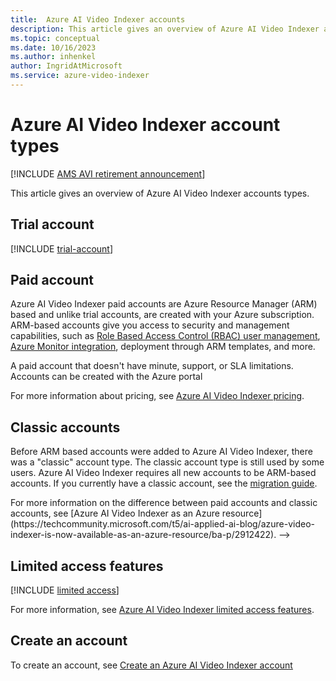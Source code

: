 ```yaml
---
title:  Azure AI Video Indexer accounts  
description: This article gives an overview of Azure AI Video Indexer accounts.
ms.topic: conceptual
ms.date: 10/16/2023
ms.author: inhenkel
author: IngridAtMicrosoft
ms.service: azure-video-indexer
---
```


# Azure AI Video Indexer account types

[!INCLUDE [AMS AVI retirement announcement](./includes/important-ams-retirement-avi-announcement.md)]

This article gives an overview of Azure AI Video Indexer accounts types.

## Trial account

[!INCLUDE [trial-account](includes/trial-account.md)]

## Paid account

Azure AI Video Indexer paid accounts are Azure Resource Manager (ARM) based and unlike trial accounts, are created with your Azure subscription. ARM-based accounts give you access to security and management capabilities, such as [Role Based Access Control (RBAC) user management](/azure/role-based-access-control/overview), [Azure Monitor integration](/azure/azure-monitor/overview), deployment through ARM templates, and more.

A paid account that doesn't have minute, support, or SLA limitations. Accounts can be created with the Azure portal <!--(see [Create an account with the Azure portal](create-account-portal.md)) or API (see [Create accounts with API](/rest/api/videoindexer/stable/accounts)).-->

For more information about pricing, see [Azure AI Video Indexer pricing](https://azure.microsoft.com/pricing/details/video-indexer/).  
   
 ## Classic accounts
 
Before ARM based accounts were added to Azure AI Video Indexer, there was a "classic" account type. The classic account type is still used by some users. Azure AI Video Indexer requires all new accounts to be ARM-based accounts.  If you currently have a classic account, see the [migration guide](azure-video-indexer-azure-media-services-retirement-announcement).
 
<!-->
For more information on the difference between paid accounts and classic accounts, see [Azure AI Video Indexer as an Azure resource](https://techcommunity.microsoft.com/t5/ai-applied-ai-blog/azure-video-indexer-is-now-available-as-an-azure-resource/ba-p/2912422). -->

## Limited access features

[!INCLUDE [limited access](./includes/limited-access-account-types.md)]

For more information, see [Azure AI Video Indexer limited access features](limited-access-features.md).

## Create an account

To create an account, see [Create an Azure AI Video Indexer account](create-account.md)

